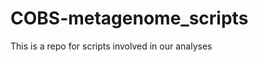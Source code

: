 COBS-metagenome_scripts
=======================

This is a repo for scripts involved in our analyses

